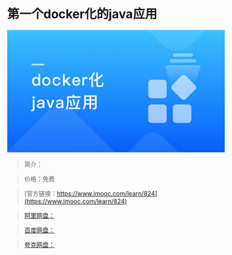 # 第一个docker化的java应用

![img](../../assets/5fe442fa0001825005400304.jpg)

> 简介：

> 价格：免费

> [官方链接：https://www.imooc.com/learn/824](https://www.imooc.com/learn/824)

> [阿里网盘：]()

> [百度网盘：]()

> [夸克网盘：]()
